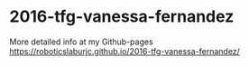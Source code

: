 # 2016-tfg-vanessa-fernandez

More detailed info at my Github-pages https://roboticslaburjc.github.io/2016-tfg-vanessa-fernandez/

